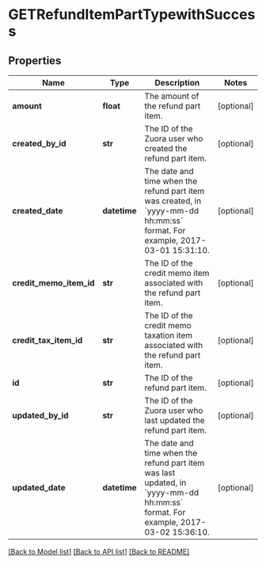 # GETRefundItemPartTypewithSuccess

## Properties
Name | Type | Description | Notes
------------ | ------------- | ------------- | -------------
**amount** | **float** | The amount of the refund part item.  | [optional] 
**created_by_id** | **str** | The ID of the Zuora user who created the refund part item.  | [optional] 
**created_date** | **datetime** | The date and time when the refund part item was created, in &#x60;yyyy-mm-dd hh:mm:ss&#x60; format. For example, 2017-03-01 15:31:10.  | [optional] 
**credit_memo_item_id** | **str** | The ID of the credit memo item associated with the refund part item.  | [optional] 
**credit_tax_item_id** | **str** | The ID of the credit memo taxation item associated with the refund part item.  | [optional] 
**id** | **str** | The ID of the refund part item.  | [optional] 
**updated_by_id** | **str** | The ID of the Zuora user who last updated the refund part item.  | [optional] 
**updated_date** | **datetime** | The date and time when the refund part item was last updated, in &#x60;yyyy-mm-dd hh:mm:ss&#x60; format. For example, 2017-03-02 15:36:10.  | [optional] 

[[Back to Model list]](../README.md#documentation-for-models) [[Back to API list]](../README.md#documentation-for-api-endpoints) [[Back to README]](../README.md)


